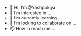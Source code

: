 - 👋 Hi, I’m @Yashpokiya
- 👀 I’m interested in ...
- 🌱 I’m currently learning ...
- 💞️ I’m looking to collaborate on ...
- 📫 How to reach me ...

<!---
Yashpokiya/Yashpokiya is a ✨ special ✨ repository because its `README.md` (this file) appears on your GitHub profile.
You can click the Preview link to take a look at your changes.
--->
